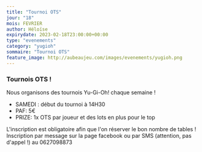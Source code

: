 ```yaml
---
title: "Tournoi OTS"
jour: "18"
mois: FEVRIER
author: Héloïse
expirydate: 2023-02-18T23:00:00+00:00
type: "evenements"
category: "yugioh"
sommaire: "Tournoi OTS"
feature_image: http://aubeaujeu.com/images/evenements/yugioh.png
---
```

### Tournois OTS  !

Nous organisons des tournois Yu-Gi-Oh! chaque semaine !

- SAMEDI :  début du tournoi à 14H30
- PAF: 5€
- PRIZE: 1x OTS par joueur et des lots en plus pour le top

L'inscription est obligatoire afin que l'on réserver le bon nombre de tables !
Inscription par message sur la page facebook ou par SMS (attention, pas d'appel !) au 0627098873
